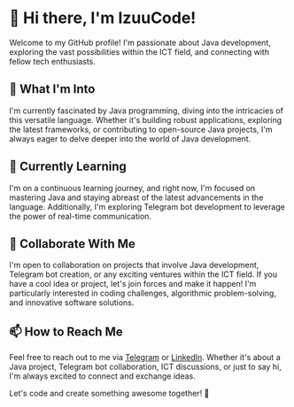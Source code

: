 # 👋 Hi there, I'm IzuuCode!

Welcome to my GitHub profile! I'm passionate about Java development, exploring the vast possibilities within the ICT field, and connecting with fellow tech enthusiasts.

## 👀 What I'm Into

I'm currently fascinated by Java programming, diving into the intricacies of this versatile language. Whether it's building robust applications, exploring the latest frameworks, or contributing to open-source Java projects, I'm always eager to delve deeper into the world of Java development.

## 🌱 Currently Learning

I'm on a continuous learning journey, and right now, I'm focused on mastering Java and staying abreast of the latest advancements in the language. Additionally, I'm exploring Telegram bot development to leverage the power of real-time communication.

## 💞️ Collaborate With Me

I'm open to collaboration on projects that involve Java development, Telegram bot creation, or any exciting ventures within the ICT field. If you have a cool idea or project, let's join forces and make it happen! I'm particularly interested in coding challenges, algorithmic problem-solving, and innovative software solutions.

## 📫 How to Reach Me

Feel free to reach out to me via [Telegram](https://t.me/https://t.me/IzuruJay) or [LinkedIn](https://www.linkedin.com/in/suru-jayanada-044738265/). Whether it's about a Java project, Telegram bot collaboration, ICT discussions, or just to say hi, I'm always excited to connect and exchange ideas.

Let's code and create something awesome together! 🚀
